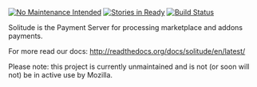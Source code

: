 [![No Maintenance Intended](http://unmaintained.tech/badge.svg)](http://unmaintained.tech/)
[![Stories in Ready](https://badge.waffle.io/mozilla/solitude.png?label=ready&title=Ready)](https://waffle.io/mozilla/solitude)
[![Build Status](https://travis-ci.org/mozilla/solitude.svg?branch=master)](https://travis-ci.org/mozilla/solitude)

Solitude is the Payment Server for processing marketplace and addons payments.

For more read our docs: http://readthedocs.org/docs/solitude/en/latest/

Please note: this project is currently unmaintained and is not (or soon will not) be in active use by Mozilla.
